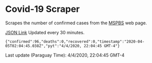 # Covid-19 Scraper

Scrapes the number of confirmed cases from the [MSPBS](https://www.mspbs.gov.py/covid-19.php) web page.

[JSON Link](https://jmayalag.github.io/covid19-scrape/cases.json)
Updated every 30 minutes.
```
{"confirmed":96,"deaths":0,"recovered":0,"timestamp":"2020-04-05T02:04:45.038Z","pyt":"4/4/2020, 22:04:45 GMT-4"}
```
Last update (Paraguay Time): 4/4/2020, 22:04:45 GMT-4